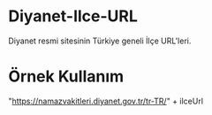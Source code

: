 # Diyanet-Ilce-URL
Diyanet resmi sitesinin Türkiye geneli İlçe URL'leri.
# Örnek Kullanım
"https://namazvakitleri.diyanet.gov.tr/tr-TR/" + ilceUrl
